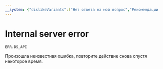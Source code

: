 ```yaml
---
__system: {"dislikeVariants":["Нет ответа на мой вопрос","Рекомендации не помогли","Содержание не соответствует заголовку","Другое"]}
---
```

# Internal server error

`ERR.DS_API`

Произошла неизвестная ошибка, повторите действие снова спустя некоторое время.

